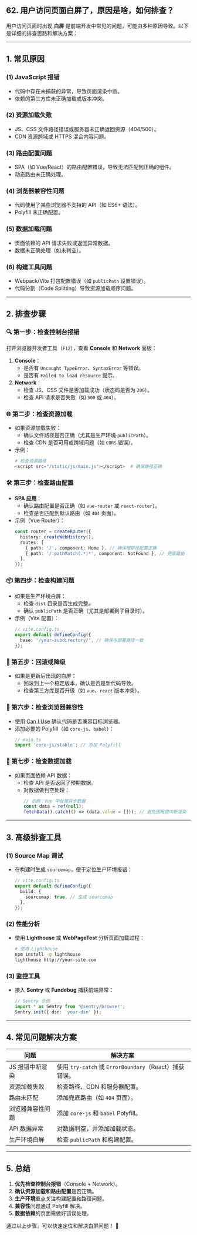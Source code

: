 ## 62. 用户访问页面白屏了，原因是啥，如何排查？

用户访问页面时出现 **白屏** 是前端开发中常见的问题，可能由多种原因导致。以下是详细的排查思路和解决方案：

---

## **1. 常见原因**
### **(1) JavaScript 报错**
- 代码中存在未捕获的异常，导致页面渲染中断。
- 依赖的第三方库未正确加载或版本冲突。

### **(2) 资源加载失败**
- JS、CSS 文件路径错误或服务器未正确返回资源（404/500）。
- CDN 资源跨域或 HTTPS 混合内容问题。

### **(3) 路由配置问题**
- SPA（如 Vue/React）的路由配置错误，导致无法匹配到正确的组件。
- 动态路由未正确处理。

### **(4) 浏览器兼容性问题**
- 代码使用了某些浏览器不支持的 API（如 ES6+ 语法）。
- Polyfill 未正确配置。

### **(5) 数据加载问题**
- 页面依赖的 API 请求失败或返回异常数据。
- 数据未正确处理（如未判空）。

### **(6) 构建工具问题**
- Webpack/Vite 打包配置错误（如 `publicPath` 设置错误）。
- 代码分割（Code Splitting）导致资源加载顺序问题。

---

## **2. 排查步骤**
### **🔍 第一步：检查控制台报错**
打开浏览器开发者工具（`F12`），查看 **Console** 和 **Network** 面板：
1. **Console**：
    - 是否有 `Uncaught TypeError`、`SyntaxError` 等错误。
    - 是否有 `Failed to load resource` 提示。
2. **Network**：
    - 检查 JS、CSS 文件是否加载成功（状态码是否为 `200`）。
    - 检查 API 请求是否失败（如 `500` 或 `404`）。

### **🌐 第二步：检查资源加载**
- 如果资源加载失败：
    - 确认文件路径是否正确（尤其是生产环境 `publicPath`）。
    - 检查 CDN 是否可用或跨域问题（如 `CORS` 错误）。
- 示例：
  ```bash
  # 检查资源路径
  <script src="/static/js/main.js"></script>  # 确保路径正确
  ```

### **🛠️ 第三步：检查路由配置**
- **SPA 应用**：
    - 确认路由配置是否正确（如 `vue-router` 或 `react-router`）。
    - 检查是否匹配到默认路由（如 `404` 页面）。
- 示例（Vue Router）：
  ```typescript
  const router = createRouter({
    history: createWebHistory(),
    routes: [
      { path: '/', component: Home }, // 确保根路径配置正确
      { path: '/:pathMatch(.*)*', component: NotFound }, // 兜底路由
    ],
  });
  ```

### **📦 第四步：检查构建问题**
- 如果是生产环境白屏：
    - 检查 `dist` 目录是否生成完整。
    - 确认 `publicPath` 是否正确（尤其是部署到子目录时）。
- 示例（Vite 配置）：
  ```typescript
  // vite.config.ts
  export default defineConfig({
    base: '/your-subdirectory/', // 确保与部署路径一致
  });
  ```

### **🔄 第五步：回滚或降级**
- 如果是更新后出现的白屏：
    - 回滚到上一个稳定版本，确认是否是新代码导致。
    - 检查第三方库是否升级（如 `vue`、`react` 版本冲突）。

### **📱 第六步：检查浏览器兼容性**
- 使用 [Can I Use](https://caniuse.com/) 确认代码是否兼容目标浏览器。
- 添加必要的 Polyfill（如 `core-js`、`babel`）：
  ```typescript
  // main.ts
  import 'core-js/stable'; // 添加 Polyfill
  ```

### **📡 第七步：检查数据加载**
- 如果页面依赖 API 数据：
    - 检查 API 是否返回了预期数据。
    - 对数据做判空处理：
      ```typescript
      // 示例：Vue 中处理异步数据
      const data = ref(null);
      fetchData().catch(() => (data.value = [])); // 避免因报错中断渲染
      ```

---

## **3. 高级排查工具**
### **(1) Source Map 调试**
- 在构建时生成 `sourcemap`，便于定位生产环境报错：
  ```typescript
  // vite.config.ts
  export default defineConfig({
    build: {
      sourcemap: true, // 生成 sourcemap
    },
  });
  ```

### **(2) 性能分析**
- 使用 **Lighthouse** 或 **WebPageTest** 分析页面加载过程：
  ```bash
  # 使用 Lighthouse
  npm install -g lighthouse
  lighthouse http://your-site.com
  ```

### **(3) 监控工具**
- 接入 **Sentry** 或 **Fundebug** 捕获前端异常：
  ```typescript
  // Sentry 示例
  import * as Sentry from '@sentry/browser';
  Sentry.init({ dsn: 'your-dsn' });
  ```

---

## **4. 常见问题解决方案**
| **问题**                | **解决方案**                                                                 |
|-------------------------|-----------------------------------------------------------------------------|
| JS 报错中断渲染         | 使用 `try-catch` 或 `ErrorBoundary`（React）捕获错误。                      |
| 资源加载失败            | 检查路径、CDN 和服务器配置。                                                |
| 路由未匹配              | 添加兜底路由（如 `404` 页面）。                                             |
| 浏览器兼容性问题        | 添加 `core-js` 和 `babel` Polyfill。                                        |
| API 数据异常            | 对数据判空，并添加加载状态。                                                |
| 生产环境白屏            | 检查 `publicPath` 和构建配置。                                              |

---

## **5. 总结**
1. **优先检查控制台报错**（Console + Network）。
2. **确认资源加载和路由配置**是否正确。
3. **生产环境**重点关注构建配置和路径问题。
4. **兼容性**问题通过 Polyfill 解决。
5. **数据依赖**的页面需做好错误处理。

通过以上步骤，可以快速定位和解决白屏问题！ 🚀